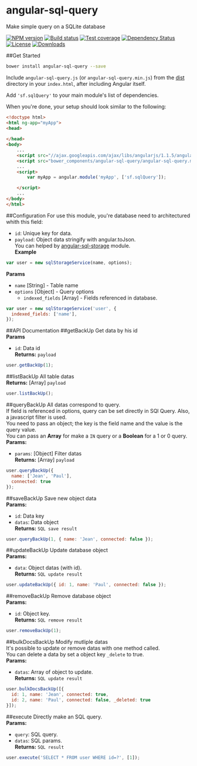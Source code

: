 angular-sql-query
=====================
Make simple query on a SQLite database

[![NPM version][npm-image]][npm-url]
[![Build status][travis-image]][travis-url]
[![Test coverage][coveralls-image]][coveralls-url]
[![Dependency Status][david-image]][david-url]
[![License][license-image]][license-url]
[![Downloads][downloads-image]][downloads-url]


##Get Started
```bash
bower install angular-sql-query --save
```
Include `angular-sql-query.js` (or `angular-sql-query.min.js`) from the [dist](https://github.com/SimpliField/angular-sql-query/blob/master/angular-sql-query.js) directory in your `index.html`, after including Angular itself.

Add `'sf.sqlQuery'` to your main module's list of dependencies.

When you're done, your setup should look similar to the following:

```html
<!doctype html>
<html ng-app="myApp">
<head>
   
</head>
<body>
    ...
    <script src="//ajax.googleapis.com/ajax/libs/angularjs/1.1.5/angular.min.js"></script>
    <script src="bower_components/angular-sql-query/angular-sql-query.min.js"></script>
    ...
    <script>
        var myApp = angular.module('myApp', ['sf.sqlQuery']);

    </script>
    ...
</body>
</html>
```
##Configuration
For use this module, you're database need to architectured whith this field:
- `id`: Unique key for data.
- `payload`: Object data stringify with angular.toJson.<br/>
You can helped by [angular-sql-storage](https://github.com/SimpliField/angular-sql-storage) module.<br/>
**Example**<br/>
```js
var user = new sqlStorageService(name, options);
```
**Params**<br/>
- `name` [String] - Table name
- `options` [Object] - Query options
  - `indexed_fields` [Array] - Fields referenced in database.
```js
var user = new sqlStorageService('user', {
  indexed_fields: ['name'],
});
```

##API Documentation
##getBackUp
Get data by his id<br/>
**Params**
- `id`: Data id<br/>
**Returns:** `payload`
```js
user.getBackUp(1);
```

##listBackUp
All table datas<br/>
**Returns:** [Array] `payload`
```js
user.listBackUp();
```

##queryBackUp
All datas correspond to query.<br/>
If field is referenced in options, query can be set directly in SQl Query. Also, a javascript filter is used.<br/>
You need to pass an object; the key is the field name and the value is the query value.<br/>
You can pass an **Array** for make a `IN` query or a **Boolean** for a 1 or 0 query.<br/>
**Params:**
- `params`: [Object] Filter datas<br/>
**Returns:** [Array] `payload`
```js
user.queryBackUp({
  name: ['Jean', 'Paul'],
  connected: true
});
```

##saveBackUp
Save new object data<br/>
**Params:**
- `id`: Data key
- `datas`: Data object<br/>
**Returns:** `SQL save result`
```js
user.queryBackUp(1, { name: 'Jean', connected: false });
```

##updateBackUp
Update database object<br/>
**Params:**
- `data`: Object datas (with id).<br/>
**Returns:** `SQL update result`
```js
user.updateBackUp({ id: 1, name: 'Paul', connected: false });
```

##removeBackUp
Remove database object<br/>
**Params:**
- `id`: Object key.<br/>
**Returns:** `SQL remove result`
```js
user.removeBackUp(1);
```

##bulkDocsBackUp
Modify mutliple datas<br/>
It's possible to update or remove datas with one method called.<br/>
You can delete a data by set a object key `_delete` to true.<br/>
**Params:**
- `datas`: Array of object to update.<br/>
**Returns:** `SQL update result`
```js
user.bulkDocsBackUp([{
  id: 1, name: 'Jean', connected: true,
  id: 2, name: 'Paul', connected: false, _deleted: true
}]);
```

##execute
Directly make an SQL query.<br/>
**Params:**
- `query`: SQL query.
- `datas`: SQL params.<br/>
**Returns:** `SQL result`
```js
user.execute('SELECT * FROM user WHERE id=?', [1]);
```


[npm-image]: https://img.shields.io/npm/v/angular-sql-query.svg?style=flat-square
[npm-url]: https://npmjs.org/package/angular-sql-query
[travis-image]: https://img.shields.io/travis/SimpliField/angular-sql-query.svg?style=flat-square
[travis-url]: https://travis-ci.org/SimpliField/angular-sql-query
[coveralls-image]: https://img.shields.io/coveralls/SimpliField/angular-sql-query.svg?style=flat-square
[coveralls-url]: https://coveralls.io/r/SimpliField/angular-sql-query
[david-image]: http://img.shields.io/david/SimpliField/angular-sql-query.svg?style=flat-square
[david-url]: https://david-dm.org/SimpliField/angular-sql-query
[license-image]: http://img.shields.io/npm/l/angular-sql-query.svg?style=flat-square
[license-url]: LICENSE
[downloads-image]: http://img.shields.io/npm/dm/angular-sql-query.svg?style=flat-square
[downloads-url]: https://npmjs.org/package/angular-sql-query
